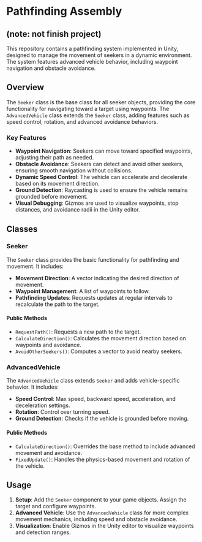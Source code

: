 # Pathfinding Assembly
## (note: not finish project)
This repository contains a pathfinding system implemented in Unity, designed to manage the movement of seekers in a dynamic environment. The system features advanced vehicle behavior, including waypoint navigation and obstacle avoidance.

## Overview

The `Seeker` class is the base class for all seeker objects, providing the core functionality for navigating toward a target using waypoints. The `AdvancedVehicle` class extends the `Seeker` class, adding features such as speed control, rotation, and advanced avoidance behaviors.

### Key Features

- **Waypoint Navigation**: Seekers can move toward specified waypoints, adjusting their path as needed.
- **Obstacle Avoidance**: Seekers can detect and avoid other seekers, ensuring smooth navigation without collisions.
- **Dynamic Speed Control**: The vehicle can accelerate and decelerate based on its movement direction.
- **Ground Detection**: Raycasting is used to ensure the vehicle remains grounded before movement.
- **Visual Debugging**: Gizmos are used to visualize waypoints, stop distances, and avoidance radii in the Unity editor.

## Classes

### Seeker

The `Seeker` class provides the basic functionality for pathfinding and movement. It includes:

- **Movement Direction**: A vector indicating the desired direction of movement.
- **Waypoint Management**: A list of waypoints to follow.
- **Pathfinding Updates**: Requests updates at regular intervals to recalculate the path to the target.

#### Public Methods

- `RequestPath()`: Requests a new path to the target.
- `CalculateDirection()`: Calculates the movement direction based on waypoints and avoidance.
- `AvoidOtherSeekers()`: Computes a vector to avoid nearby seekers.

### AdvancedVehicle

The `AdvancedVehicle` class extends `Seeker` and adds vehicle-specific behavior. It includes:

- **Speed Control**: Max speed, backward speed, acceleration, and deceleration settings.
- **Rotation**: Control over turning speed.
- **Ground Detection**: Checks if the vehicle is grounded before moving.

#### Public Methods

- `CalculateDirection()`: Overrides the base method to include advanced movement and avoidance.
- `FixedUpdate()`: Handles the physics-based movement and rotation of the vehicle.

## Usage

1. **Setup**: Add the `Seeker` component to your game objects. Assign the target and configure waypoints.
2. **Advanced Vehicle**: Use the `AdvancedVehicle` class for more complex movement mechanics, including speed and obstacle avoidance.
3. **Visualization**: Enable Gizmos in the Unity editor to visualize waypoints and detection ranges.

